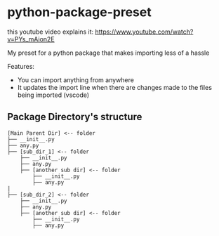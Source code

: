 # python-package-preset

this youtube video explains it: https://www.youtube.com/watch?v=PYs_mAion2E

My preset for a python package that makes importing less of a hassle

Features:

-   You can import anything from anywhere
-   It updates the import line when there are changes made to the files being imported (vscode)

## Package Directory's structure

```
[Main Parent Dir] <-- folder
├── __init__.py
├── any.py
├── [sub_dir_1] <-- folder
    ├── __init__.py
    ├── any.py
    ├── [another sub dir] <-- folder
        ├── __init__.py
        ├── any.py
|
├── [sub_dir_2] <-- folder
    ├── __init__.py
    ├── any.py
    ├── [another sub dir] <-- folder
        ├── __init__.py
        ├── any.py
```
